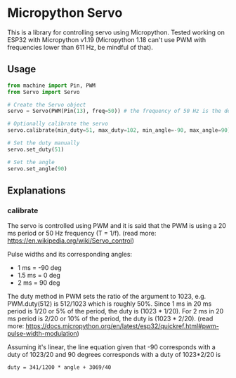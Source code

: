 # Micropython Servo 

This is a library for controlling servo using Micropython. Tested working on ESP32 with Micropython v1.19 (Micropython 1.18 can't use PWM with frequencies lower than 611 Hz, be mindful of that).

## Usage

```python
from machine import Pin, PWM
from Servo import Servo

# Create the Servo object
servo = Servo(PWM(Pin(13), freq=50)) # the frequency of 50 Hz is the default for servos.

# Optionally calibrate the servo
servo.calibrate(min_duty=51, max_duty=102, min_angle=-90, max_angle=90)

# Set the duty manually
servo.set_duty(51)

# Set the angle
servo.set_angle(90)
```

## Explanations
### calibrate
The servo is controlled using PWM and it is said that the PWM is using a 20 ms period or 50 Hz frequency (T = 1/f). (read more: https://en.wikipedia.org/wiki/Servo_control)

Pulse widths and its corresponding angles:
- 1 ms   = -90 deg
- 1.5 ms = 0 deg
- 2 ms   = 90 deg

The duty method in PWM sets the ratio of the argument to 1023, e.g. PWM.duty(512) is 512/1023 which is roughly 50%. Since 1 ms in 20 ms period is 1/20 or 5% of the period, the duty is (1023 * 1/20). For 2 ms in 20 ms period is 2/20 or 10% of the period, the duty is (1023 * 2/20). (read more: https://docs.micropython.org/en/latest/esp32/quickref.html#pwm-pulse-width-modulation)

Assuming it's linear, the line equation given that -90 corresponds with a duty of 1023/20 and 90 degrees corresponds with a duty of 1023*2/20 is

`duty = 341/1200 * angle + 3069/40`

